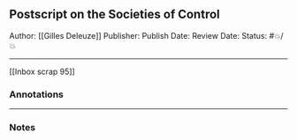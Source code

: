 ## Postscript on the Societies of Control

Author: [[Gilles Deleuze]]
Publisher:
Publish Date:
Review Date:
Status: #💥/💥

___

[[Inbox scrap 95]]

### Annotations

___

### Notes

